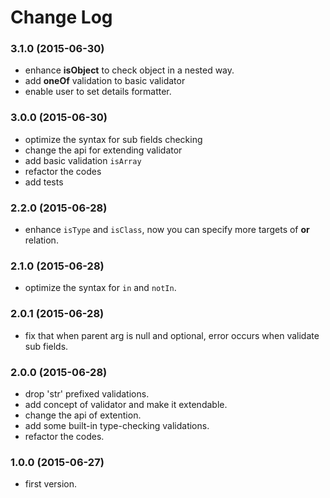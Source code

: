 # Change Log

### 3.1.0 (2015-06-30)
 - enhance **isObject** to check object in a nested way.
 - add **oneOf** validation to basic validator
 - enable user to set details formatter.

### 3.0.0 (2015-06-30)
 - optimize the syntax for sub fields checking
 - change the api for extending validator
 - add basic validation `isArray`
 - refactor the codes
 - add tests

### 2.2.0 (2015-06-28)
 - enhance `isType` and `isClass`, now you can specify more targets of **or** relation.

### 2.1.0 (2015-06-28)
 - optimize the syntax for `in` and `notIn`.

### 2.0.1 (2015-06-28)
 - fix that when parent arg is null and optional, error occurs when validate sub fields.

### 2.0.0 (2015-06-28)
 - drop 'str' prefixed validations.
 - add concept of validator and make it extendable.
 - change the api of extention.
 - add some built-in type-checking validations.
 - refactor the codes.

### 1.0.0 (2015-06-27)
 - first version.
